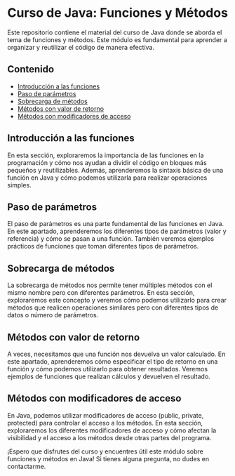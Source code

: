 # Curso de Java: Funciones y Métodos

Este repositorio contiene el material del curso de Java donde se aborda el tema de funciones y métodos. Este módulo es fundamental para aprender a organizar y reutilizar el código de manera efectiva.

## Contenido

- [Introducción a las funciones](#introducción-a-las-funciones)
- [Paso de parámetros](#paso-de-parámetros)
- [Sobrecarga de métodos](#sobrecarga-de-métodos)
- [Métodos con valor de retorno](#métodos-con-valor-de-retorno)
- [Métodos con modificadores de acceso](#métodos-con-modificadores-de-acceso)

## Introducción a las funciones

En esta sección, exploraremos la importancia de las funciones en la programación y cómo nos ayudan a dividir el código en bloques más pequeños y reutilizables. Además, aprenderemos la sintaxis básica de una función en Java y cómo podemos utilizarla para realizar operaciones simples.

## Paso de parámetros

El paso de parámetros es una parte fundamental de las funciones en Java. En este apartado, aprenderemos los diferentes tipos de parámetros (valor y referencia) y cómo se pasan a una función. También veremos ejemplos prácticos de funciones que toman diferentes tipos de parámetros.

## Sobrecarga de métodos

La sobrecarga de métodos nos permite tener múltiples métodos con el mismo nombre pero con diferentes parámetros. En esta sección, exploraremos este concepto y veremos cómo podemos utilizarlo para crear métodos que realicen operaciones similares pero con diferentes tipos de datos o número de parámetros.

## Métodos con valor de retorno

A veces, necesitamos que una función nos devuelva un valor calculado. En este apartado, aprenderemos cómo especificar el tipo de retorno en una función y cómo podemos utilizarlo para obtener resultados. Veremos ejemplos de funciones que realizan cálculos y devuelven el resultado.

## Métodos con modificadores de acceso

En Java, podemos utilizar modificadores de acceso (public, private, protected) para controlar el acceso a los métodos. En esta sección, exploraremos los diferentes modificadores de acceso y cómo afectan la visibilidad y el acceso a los métodos desde otras partes del programa.

¡Espero que disfrutes del curso y encuentres útil este módulo sobre funciones y métodos en Java! Si tienes alguna pregunta, no dudes en contactarme.

